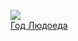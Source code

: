 ![](/books/detective/Петр%20Кожевников/Год%20Людоеда.jpg)  
[Год Людоеда](/books/detective/Петр%20Кожевников/Год%20Людоеда)